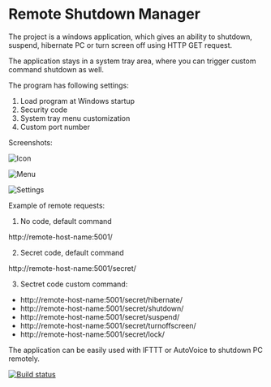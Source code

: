 ﻿# Remote Shutdown Manager
The project is a windows application, which gives an ability to shutdown, suspend, hibernate PC or turn screen off using HTTP GET request.

The application stays in a system tray area, where you can trigger custom command shutdown as well.

The program has following settings:

1. Load program at Windows startup
2. Security code
3. System tray menu customization
4. Custom port number

Screenshots:

![Icon](Screenshots/Icon.png)

![Menu](Screenshots/Menu.png)

![Settings](Screenshots/Settings.png)

Example of remote requests:

1. No code, default command

http://remote-host-name:5001/

2. Secret code, default command

http://remote-host-name:5001/secret/

3. Sectret code custom command:

* http://remote-host-name:5001/secret/hibernate/
* http://remote-host-name:5001/secret/shutdown/
* http://remote-host-name:5001/secret/suspend/
* http://remote-host-name:5001/secret/turnoffscreen/
* http://remote-host-name:5001/secret/lock/

The application can be easily used with IFTTT or AutoVoice to shutdown PC remotely.

[![Build status](https://ci.appveyor.com/api/projects/status/u1txabmiwqqlgcot?svg=true)](https://ci.appveyor.com/project/karpach/remote-shutdown-pc)
